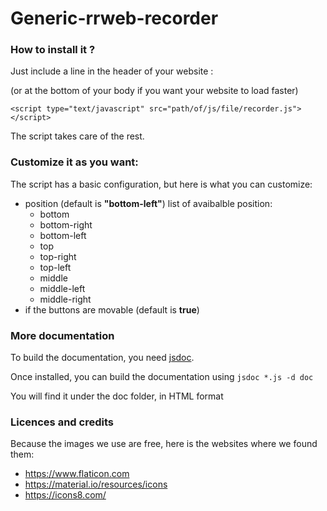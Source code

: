 # Generic-rrweb-recorder

### How to install it ?

Just include a line in the header of your website :

(or at the bottom of your body if you want your website to load faster)

```
<script type="text/javascript" src="path/of/js/file/recorder.js"></script>
```

The script takes care of the rest.

### Customize it as you want:

The script has a basic configuration, but here is what you can customize:
- position (default is **"bottom-left"**)
  list of avaibalble position:
  - bottom
  - bottom-right
  - bottom-left
  - top
  - top-right
  - top-left
  - middle
  - middle-left
  - middle-right
- if the buttons are movable (default is **true**)

### More documentation

To build the documentation, you need [jsdoc](https://jsdoc.app/index.html).

Once installed, you can build the documentation using
```jsdoc *.js -d doc```

You will find it under the doc folder, in HTML format

### Licences and credits

Because the images we use are free, here is the websites where we found them:
- https://www.flaticon.com
- https://material.io/resources/icons
- https://icons8.com/
